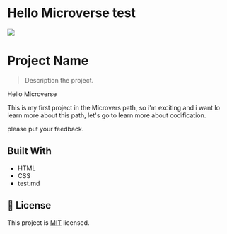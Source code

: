 # Hello Microverse test
![](https://img.shields.io/badge/Microverse-blueviolet)

# Project Name

> Description the project.

Hello Microverse

This is my first project in the Microvers path, so i'm exciting and i want lo learn more about this path, let's go to learn more about codification.

please put your feedback.


## Built With

- HTML
- CSS
- test.md


## 📝 License

This project is [MIT](./MIT.md) licensed.